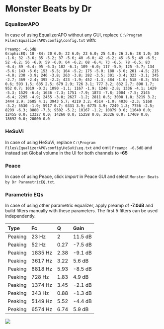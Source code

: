 # Monster Beats by Dr

### EqualizerAPO
In case of using EqualizerAPO without any GUI, replace `C:\Program Files\EqualizerAPO\config\config.txt`
with:
```
Preamp: -6.5dB
GraphicEQ: 10 -84; 20 6.0; 22 6.0; 23 6.0; 25 4.8; 26 3.6; 28 1.0; 30 -1.6; 32 -3.6; 35 -5.2; 37 -5.6; 40 -6.0; 42 -6.2; 45 -6.5; 49 -6.5; 52 -6.2; 56 -6.0; 59 -6.0; 64 -6.2; 68 -6.4; 73 -6.5; 78 -6.5; 83 -6.4; 89 -6.4; 95 -6.3; 102 -6.1; 109 -6.0; 117 -5.9; 125 -5.7; 134 -5.6; 143 -5.6; 153 -5.5; 164 -5.2; 175 -5.0; 188 -5.0; 201 -4.5; 215 -4.0; 230 -3.9; 246 -3.8; 263 -3.8; 282 -3.5; 301 -3.4; 323 -3.1; 345 -2.7; 369 -2.4; 395 -2.2; 423 -1.9; 452 -1.3; 484 -1.0; 518 -0.3; 554 0.6; 593 1.5; 635 2.5; 679 2.9; 726 3.1; 777 3.2; 832 2.7; 890 1.7; 952 0.7; 1019 -0.2; 1090 -1.1; 1167 -1.9; 1248 -2.8; 1336 -4.1; 1429 -5.3; 1529 -6.4; 1636 -7.3; 1751 -7.9; 1873 -7.8; 2004 -7.5; 2145 -6.4; 2295 -4.9; 2455 -3.0; 2627 -1.2; 2811 0.5; 3008 1.8; 3219 3.2; 3444 2.9; 3685 4.1; 3943 5.7; 4219 3.2; 4514 -1.0; 4830 -2.3; 5168 -3.2; 5530 -1.9; 5917 0.7; 6331 3.9; 6775 3.9; 7249 1.3; 7756 -2.5; 8299 -6.3; 8880 -7.3; 9502 -5.2; 10167 -1.2; 10879 0.0; 11640 0.0; 12455 0.0; 13327 0.0; 14260 0.0; 15258 0.0; 16326 0.0; 17469 0.0; 18692 0.0; 20000 0.0
```

### HeSuVi
In case of using HeSuVi, replace `C:\Program Files\EqualizerAPO\config\HeSuVi\eq.txt` and omit `Preamp:
-6.5dB` and instead set Global volume in the UI for both channels to **-65**

### Peace
In case of using Peace, click *Import* in Peace GUI and select `Monster Beats by Dr ParametricEQ.txt`.

### Parametric EQs
In case of using other parametric equalizer, apply preamp of **-7.0dB** and build filters manually with
these parameters. The first 5 filters can be used independently.

| Type    | Fc      |    Q | Gain    |
|:--------|:--------|:-----|:--------|
| Peaking | 23 Hz   | 2    | 11.5 dB |
| Peaking | 52 Hz   | 0.27 | -7.5 dB |
| Peaking | 1835 Hz | 2.38 | -9.1 dB |
| Peaking | 3617 Hz | 3.22 | 5.6 dB  |
| Peaking | 8818 Hz | 5.93 | -8.5 dB |
| Peaking | 728 Hz  | 1.83 | 4.9 dB  |
| Peaking | 1374 Hz | 3.45 | -2.1 dB |
| Peaking | 343 Hz  | 0.88 | -1.3 dB |
| Peaking | 5149 Hz | 5.52 | -4.4 dB |
| Peaking | 6574 Hz | 6.74 | 5.9 dB  |

![](https://raw.githubusercontent.com/jaakkopasanen/AutoEq/master/results/headphonecom/sbaf-serious/Monster%20Beats%20by%20Dr/Monster%20Beats%20by%20Dr.png)